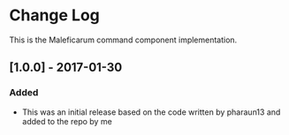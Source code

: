 # Change Log
This is the Maleficarum command component implementation. 

## [1.0.0] - 2017-01-30
### Added
- This was an initial release based on the code written by pharaun13 and added to the repo by me
